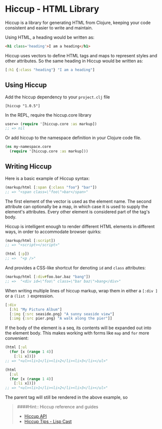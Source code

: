 # Hiccup - HTML Library

Hiccup is a library for generating HTML from Clojure, keeping your code consistent and easier to write and maintain.

Using HTML, a heading would be written as:

```html
<h1 class='heading'>I am a heading</h1>
```

Hiccup uses vectors to define HTML tags and maps to represent styles and other attributes.  So the same heading in Hiccup would be written as:

```clojure
[:h1 {:class "heading"} "I am a heading"]
```



## Using Hiccup

Add the hiccup dependency to your `project.clj` file

```
[hiccup "1.0.5"]
```

In the REPL, require the hiccup.core library

```clojure
user=> (require '[hiccup.core :as markup])
;; => nil
```

Or add hiccup to the namespace definition in your Clojure code file.

```clojure
(ns my-namespace.core
  (require '[hiccup.core :as markup]))
```



## Writing Hiccup

Here is a basic example of Hiccup syntax:

```clojure
(markup/html [:span {:class "foo"} "bar"])
;; => "<span class=\"foo\">bar</span>"
```

The first element of the vector is used as the element name. The second attribute can optionally be a map, in which case it is used to supply the element's attributes. Every other element is considered part of the tag's body.

Hiccup is intelligent enough to render different HTML elements in different ways, in order to accommodate browser quirks:

```clojure
(markup/html [:script])
;; => "<script></script>"

(html [:p])
;; =>  "<p />"
```

And provides a CSS-like shortcut for denoting `id` and `class` attributes:

```clojure
(markup/html [:div#foo.bar.baz "bang"])
;; =>  "<div id=\"foo\" class=\"bar baz\">bang</div>"
```

When writing multiple lines of hiccup markup, wrap them in either a `[:div ]` or a `(list )` expression.

```clojure
[:div
  [:h1 "My Picture Album"]
  [:img {:src seaside.png} "A sunny seaside view"]
  [:img {:src pier.png} "A walk along the pier"]]
```


If the body of the element is a seq, its contents will be expanded out into the element body. This makes working with forms like `map` and `for` more convenient:

```clojure
(html [:ul
  (for [x (range 1 4)]
    [:li x])])
;; => "<ul><li>1</li><li>2</li><li>3</li></ul>"
```


```clojure
(html
  [:ul
  (for [x (range 1 4)]
    [:li x])])
;; => "<ul><li>1</li><li>2</li><li>3</li></ul>"
```



The parent tag will still be rendered in the above example, so

> ####Hint:: Hiccup reference and guides
> * [Hiccup API](https://weavejester.github.io/hiccup/)
> * [Hiccup Tips - Lisp Cast](https://lispcast.com/hiccup-tips/)
